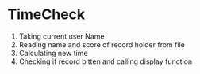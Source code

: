 # TimeCheck


1. Taking current user Name
2. Reading name and score of record holder from file 
3. Calculating new time 
4. Checking if record bitten and calling display function

